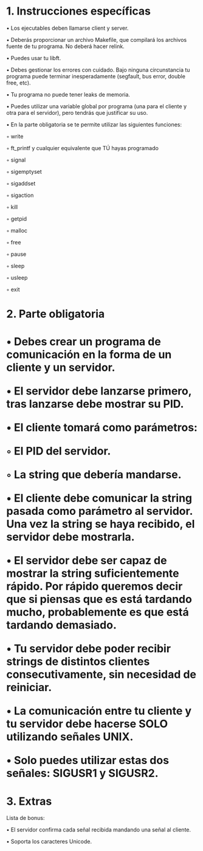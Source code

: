 <h1>1. Instrucciones específicas</h1>

• Los ejecutables deben llamarse client y server.

• Deberás proporcionar un archivo Makefile, que compilará los archivos fuente de
tu programa. No deberá hacer relink.

• Puedes usar tu libft.

• Debes gestionar los errores con cuidado. Bajo ninguna circunstancia tu programa
puede terminar inesperadamente (segfault, bus error, double free, etc).

• Tu programa no puede tener leaks de memoria.

• Puedes utilizar una variable global por programa (una para el cliente y otra
para el servidor), pero tendrás que justificar su uso.

• En la parte obligatoria se te permite utilizar las siguientes funciones:

◦ write

◦ ft_printf y cualquier equivalente que TÚ hayas programado

◦ signal

◦ sigemptyset

◦ sigaddset

◦ sigaction

◦ kill

◦ getpid

◦ malloc

◦ free

◦ pause

◦ sleep

◦ usleep

◦ exit

<h1>2. Parte obligatoria<h1/>

• Debes crear un programa de comunicación en la forma de un cliente y un servidor.

• El servidor debe lanzarse primero, tras lanzarse debe mostrar su PID.

• El cliente tomará como parámetros:

◦ El PID del servidor.

◦ La string que debería mandarse.

• El cliente debe comunicar la string pasada como parámetro al servidor. Una vez la
string se haya recibido, el servidor debe mostrarla.

• El servidor debe ser capaz de mostrar la string suficientemente rápido. Por rápido
queremos decir que si piensas que es está tardando mucho, probablemente es que
está tardando demasiado.

• Tu servidor debe poder recibir strings de distintos clientes consecutivamente, sin
necesidad de reiniciar.

• La comunicación entre tu cliente y tu servidor debe hacerse SOLO utilizando
señales UNIX.

• Solo puedes utilizar estas dos señales: SIGUSR1 y SIGUSR2.

<h1>3. Extras</h1>

Lista de bonus:

• El servidor confirma cada señal recibida mandando una señal al cliente.

• Soporta los caracteres Unicode.
